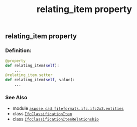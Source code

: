﻿---
title: relating_item property
second_title: Aspose.CAD for Python via .NET API References
description: 
type: docs
weight: 60
url: /python-net/aspose.cad.fileformats.ifc.ifc2x3.entities/ifcclassificationitemrelationship/relating_item/
is_root: false
---

## relating_item property

### Definition:
```python
@property
def relating_item(self):
    ...
@relating_item.setter
def relating_item(self, value):
    ...
```

### See Also
* module [`aspose.cad.fileformats.ifc.ifc2x3.entities`](../../)
* class [`IfcClassificationItem`](/cad/python-net/aspose.cad.fileformats.ifc.ifc2x3.entities/ifcclassificationitem)
* class [`IfcClassificationItemRelationship`](/cad/python-net/aspose.cad.fileformats.ifc.ifc2x3.entities/ifcclassificationitemrelationship)
